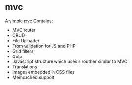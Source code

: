 # mvc
A simple mvc
Contains:
- MVC router
- CRUD
- File Uploader
- From validation for JS and PHP
- Grid filters
- Gulp
- Javascript structure which uses a routher similar to MVC
- Translations
- Images embedded in CSS files
- Memcached support